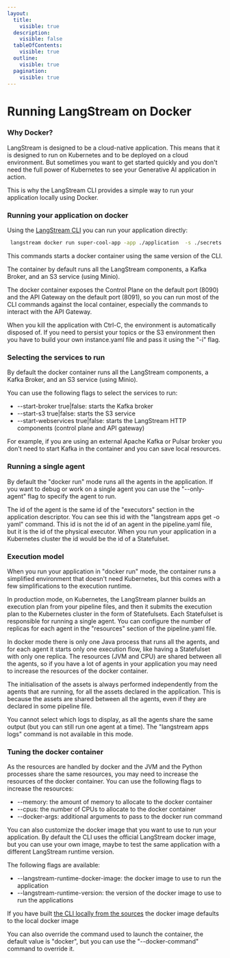 ```yaml
---
layout:
  title:
    visible: true
  description:
    visible: false
  tableOfContents:
    visible: true
  outline:
    visible: true
  pagination:
    visible: true
---
```


# Running LangStream on Docker

### Why Docker?

LangStream is designed to be a cloud-native application. This means that it is designed to run on Kubernetes and to be deployed on a cloud environment.
But sometimes you want to get started quickly and you don't need the full power of Kubernetes to see your Generative AI application in action.

This is why the LangStream CLI provides a simple way to run your application locally using Docker.

### Running your application on docker

Using the [LangStream CLI](../installation/langstream-cli.md) you can run your application directly:

```bash
 langstream docker run super-cool-app -app ./application  -s ./secrets.yaml
```

This commands starts a docker container using the same version of the CLI.

The container by default runs all the LangStream components, a Kafka Broker, and an S3 service (using Minio).

The docker container exposes the Control Plane on the default port (8090) and the API Gateway on the default port (8091),
so you can run most of the CLI commands against the local container, especially the commands to interact with the API Gateway.

When you kill the application with Ctrl-C, the environment is automatically disposed of.
If you need to persist your topics or the S3 environment then you have to build your own instance.yaml file and pass it using the "-i" flag.

### Selecting the services to run

By default the docker container runs all the LangStream components, a Kafka Broker, and an S3 service (using Minio).

You can use the following flags to select the services to run:

* --start-broker true|false: starts the Kafka broker
* --start-s3 true|false: starts the S3 service
* --start-webservices true|false: starts the LangStream HTTP components (control plane and API gateway)

For example, if you are using an external Apache Kafka or Pulsar broker you don't need to start Kafka in the container and you can save local resources.

### Running a single agent

By default the "docker run" mode runs all the agents in the application.
If you want to debug or work on a single agent you can use the "--only-agent" flag to specify the agent to run.

The id of the agent is the same id of the "executors" section in the application descriptor. You can see this id with the "langstream apps get -o yaml" command.
This id is not the id of an agent in the pipeline.yaml file, but it is the id of the physical executor. When you run your application in a Kubernetes cluster
the id would be the id of a Statefulset.

### Execution model

When you run your application in "docker run" mode, the container runs a simplified environment that doesn't need Kubernetes, but this comes with a few simplifications to the execution runtime.

In production mode, on Kubernetes, the LangStream planner builds an execution plan from your pipeline files, and then it submits the execution plan to the Kubernetes cluster in the form of Statefulsets. Each Statefulset is responsible for running a single agent. You can configure the number of replicas for each agent in the "resources" section of the pipeline.yaml file. 

In docker mode there is only one Java process that runs all the agents, and for each agent it starts only one execution flow, like having a Statefulset with only one replica.
The resources (JVM and CPU) are shared between all the agents, so if you have a lot of agents in your application you may need to increase the resources of the docker container.

The initialisation of the assets is always performed independently from the agents that are running, for all the assets declared in the application. This is because the assets are shared between all the agents, even if they are declared in some pipeline file.

You cannot select which logs to display, as all the agents share the same output (but you can still run one agent at a time). The "langstream apps logs" command is not available in this mode.


### Tuning the docker container

As the resources are handled by docker and the JVM and the Python processes share the same resources, you may need to increase the resources of the docker container. You can use the following flags to increase the resources:

* --memory: the amount of memory to allocate to the docker container
* --cpus: the number of CPUs to allocate to the docker container
* --docker-args: additional arguments to pass to the docker run command

You can also customize the docker image that you want to use to run your application. By default the CLI uses the official LangStream docker image, but you can use your own image, maybe to test the same application with a different LangStream runtime version.

The following flags are available:

* --langstream-runtime-docker-image: the docker image to use to run the application
* --langstream-runtime-version: the version of the docker image to use to run the applications

If you have built [the CLI locally from the sources](../installation/build-and-install-source.md) the docker image defaults to the local docker image

You can also override the command used to launch the container, the default value is "docker", but you can use the "--docker-command" command to override it.
